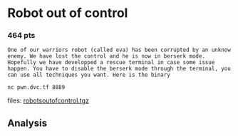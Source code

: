 # Robot out of control

### 464 pts

```
One of our warriors robot (called eva) has been corrupted by an unknow enemy. We have lost the control and he is now in berserk mode. Hopefully we have developped a rescue terminal in case some issue happen. You have to disable the berserk mode through the terminal, you can use all techniques you want. Here is the binary

nc pwn.dvc.tf 8889 
```

files: [robotsoutofcontrol.tgz](./robotsoutofcontrol.tgz)

## Analysis